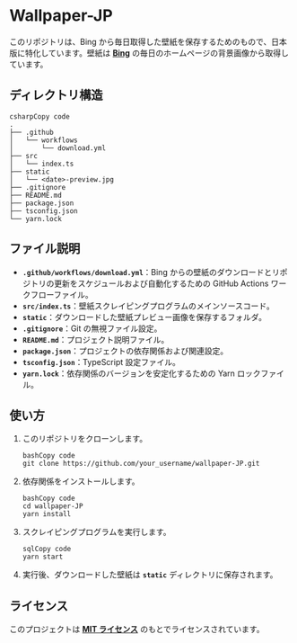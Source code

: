 # **Wallpaper-JP**

このリポジトリは、Bing から毎日取得した壁紙を保存するためのもので、日本版に特化しています。壁紙は **[Bing](https://www.bing.com/)** の毎日のホームページの背景画像から取得しています。

## **ディレクトリ構造**

```
csharpCopy code
.
├── .github
│   └── workflows
│       └── download.yml
├── src
│   └── index.ts
├── static
│   └── <date>-preview.jpg
├── .gitignore
├── README.md
├── package.json
├── tsconfig.json
└── yarn.lock

```

## **ファイル説明**

- **`.github/workflows/download.yml`**：Bing からの壁紙のダウンロードとリポジトリの更新をスケジュールおよび自動化するための GitHub Actions ワークフローファイル。
- **`src/index.ts`**：壁紙スクレイピングプログラムのメインソースコード。
- **`static`**：ダウンロードした壁紙プレビュー画像を保存するフォルダ。
- **`.gitignore`**：Git の無視ファイル設定。
- **`README.md`**：プロジェクト説明ファイル。
- **`package.json`**：プロジェクトの依存関係および関連設定。
- **`tsconfig.json`**：TypeScript 設定ファイル。
- **`yarn.lock`**：依存関係のバージョンを安定化するための Yarn ロックファイル。

## **使い方**

1. このリポジトリをクローンします。
    
    ```
    bashCopy code
    git clone https://github.com/your_username/wallpaper-JP.git
    
    ```
    
2. 依存関係をインストールします。
    
    ```
    bashCopy code
    cd wallpaper-JP
    yarn install
    
    ```
    
3. スクレイピングプログラムを実行します。
    
    ```
    sqlCopy code
    yarn start
    
    ```
    
4. 実行後、ダウンロードした壁紙は **`static`** ディレクトリに保存されます。

## **ライセンス**

このプロジェクトは **[MIT ライセンス](https://opensource.org/licenses/MIT)** のもとでライセンスされています。
